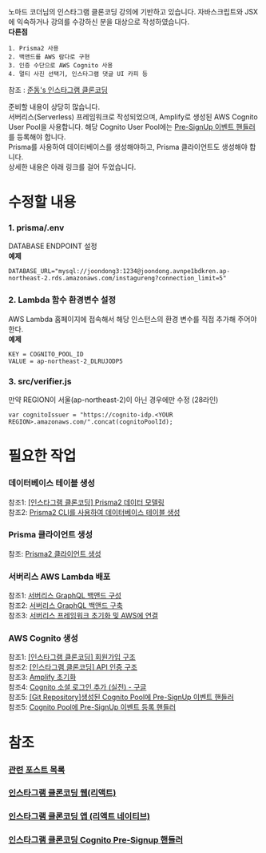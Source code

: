 노마드 코더님의 인스타그램 클론코딩 강의에 기반하고 있습니다.
자바스크립트와 JSX에 익숙하거나 강의를 수강하신 분을 대상으로 작성하였습니다.  
**다른점**
```
1. Prisma2 사용
2. 백앤드를 AWS 람다로 구현
3. 인증 수단으로 AWS Cognito 사용
4. 멀티 사진 선택기, 인스타그램 댓글 UI 카피 등
```
참조 : [준동's 인스타그램 클론코딩 ](https://joondong.tistory.com/92)  
  
  
준비할 내용이 상당히 많습니다.  
서버리스(Serverless) 프레임워크로 작성되었으며, Amplify로 생성된 AWS Cognito User Pool을 사용합니다. 해당 Cognito User Pool에는 [Pre-SignUp 이벤트 핸들러](https://github.com/JoonDong2/instagureng-cognito-presignup)를 등록해야 합니다.  
Prisma를 사용하여 데이터베이스를 생성해야하고, Prisma 클라이언트도 생성해야 합니다.  
상세한 내용은 아래 링크를 걸어 두었습니다.  
# 수정할 내용
### 1. prisma/.env
DATABASE ENDPOINT 설정  
**예제**
```
DATABASE_URL="mysql://joondong3:1234@joondong.avnpe1bdkren.ap-northeast-2.rds.amazonaws.com/instagureng?connection_limit=5"
```
### 2. Lambda 함수 환경변수 설정
AWS Lambda 홈페이지에 접속해서 해당 인스턴스의 환경 변수를 직접 추가해 주어야 한다.  
**예제**
```
KEY = COGNITO_POOL_ID
VALUE = ap-northeast-2_DLRUJODP5
```
### 3. src/verifier.js
만약 REGION이 서울(ap-northeast-2)이 아닌 경우에만 수정 (28라인)
```
var cognitoIssuer = "https://cognito-idp.<YOUR REGION>.amazonaws.com/".concat(cognitoPoolId);
```
  
# 필요한 작업
### 데이터베이스 테이블 생성
참조1: [[인스타그램 클론코딩] Prisma2 데이터 모델링](https://joondong.tistory.com/146)  
참조2: [Prisma2 CLI를 사용하여 데이터베이스 테이블 생성](https://joondong.tistory.com/147)  
### Prisma 클라이언트 생성
참조: [Prisma2 클라이언트 생성](https://joondong.tistory.com/148)  
### 서버리스 AWS Lambda 배포
참조1: [서버리스 GraphQL 백앤드 구성](https://joondong.tistory.com/133)  
참조2: [서버리스 GraphQL 백앤드 구축](https://joondong.tistory.com/136)  
참조3: [서버리스 프레임워크 초기화 및 AWS에 연결](https://joondong.tistory.com/106)  
### AWS Cognito 생성
참조1: [[인스타그램 클론코딩] 회원가입 구조](https://joondong.tistory.com/95)  
참조2: [[인스타그램 클론코딩] API 인증 구조](https://joondong.tistory.com/96)  
참조3: [Amplify 초기화](https://joondong.tistory.com/99)  
참조4: [Cognito 소셜 로그인 추가 (실전) - 구글](https://joondong.tistory.com/101)  
참조5: [[Git Repository]생성된 Cognito Pool에 Pre-SignUp 이벤트 핸들러](https://github.com/JoonDong2/instagureng-cognito-presignup)  
참조5: [Cognito Pool에 Pre-SignUp 이벤트 등록 핸들러](https://joondong.tistory.com/102)  
  
# 참조
### [관련 포스트 목록](https://joondong.tistory.com/151)
### [인스타그램 클론코딩 웹(리액트)](https://github.com/JoonDong2/instagureng-frontend)
### [인스타그램 클론코딩 앱 (리액트 네이티브)](https://github.com/JoonDong2/instagureng-app)  
### [인스타그램 클론코딩 Cognito Pre-Signup 핸들러](https://github.com/JoonDong2/instagureng-cognito-presignup)  